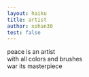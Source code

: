 ```yaml
---
layout: haiku
title: artist
author: xohan30
test: false
---
```


peace is an artist<br>
with all colors and brushes<br>
war its masterpiece<br>
